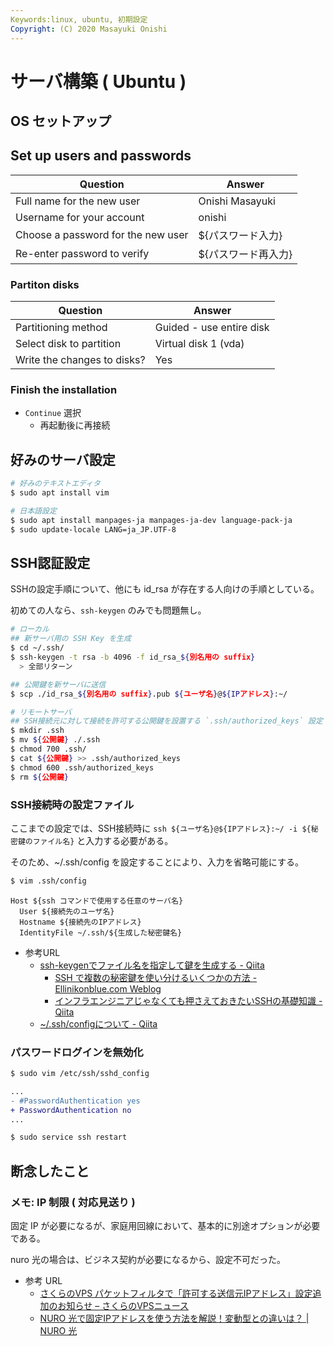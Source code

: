 ```yaml
---
Keywords:linux, ubuntu, 初期設定
Copyright: (C) 2020 Masayuki Onishi
---
```


# サーバ構築 ( Ubuntu )

## OS セットアップ

## Set up users and passwords

Question | Answer
---|---
Full name for the new user | Onishi Masayuki
Username for  your account | onishi
Choose a password for the new user | ${パスワード入力}
Re-enter password to verify | ${パスワード再入力}


### Partiton disks

Question | Answer
---|---
Partitioning method | Guided - use entire disk
Select disk to partition | Virtual disk 1 (vda)
Write the changes to disks? | Yes

### Finish the installation

- `Continue` 選択
  - 再起動後に再接続


## 好みのサーバ設定

```bash
# 好みのテキストエディタ
$ sudo apt install vim

# 日本語設定
$ sudo apt install manpages-ja manpages-ja-dev language-pack-ja
$ sudo update-locale LANG=ja_JP.UTF-8
```

## SSH認証設定

SSHの設定手順について、他にも id_rsa が存在する人向けの手順としている。

初めての人なら、`ssh-keygen` のみでも問題無し。

```bash
# ローカル
## 新サーバ用の SSH Key を生成
$ cd ~/.ssh/
$ ssh-keygen -t rsa -b 4096 -f id_rsa_${別名用の suffix}
  > 全部リターン

## 公開鍵を新サーバに送信
$ scp ./id_rsa_${別名用の suffix}.pub ${ユーザ名}@${IPアドレス}:~/
```

```bash
# リモートサーバ
## SSH接続元に対して接続を許可する公開鍵を設置する `.ssh/authorized_keys` 設定
$ mkdir .ssh
$ mv ${公開鍵} ./.ssh
$ chmod 700 .ssh/
$ cat ${公開鍵} >> .ssh/authorized_keys
$ chmod 600 .ssh/authorized_keys
$ rm ${公開鍵}
```

### SSH接続時の設定ファイル

ここまでの設定では、SSH接続時に `ssh ${ユーザ名}@${IPアドレス}:~/ -i ${秘密鍵のファイル名}` と入力する必要がある。

そのため、~/.ssh/config を設定することにより、入力を省略可能にする。

```bash
$ vim .ssh/config
```

```config
Host ${ssh コマンドで使用する任意のサーバ名}
  User ${接続先のユーザ名}
  Hostname ${接続先のIPアドレス}
  IdentityFile ~/.ssh/${生成した秘密鍵名}
```

- 参考URL
  - [ssh\-keygenでファイル名を指定して鍵を生成する \- Qiita](https://qiita.com/goldbook@github/items/575981f3ec0bc582ea24)
	- [SSH で複数の秘密鍵を使い分けるいくつかの方法 \- Ellinikonblue\.com Weblog](http://www.ellinikonblue.com/blosxom/UNIX/20150721SSH.html)
	- [インフラエンジニアじゃなくても押さえておきたいSSHの基礎知識 \- Qiita](https://qiita.com/tag1216/items/5d06bad7468f731f590e)
  - [~/\.ssh/configについて \- Qiita](https://qiita.com/passol78/items/2ad123e39efeb1a5286b)


### パスワードログインを無効化

```bash
$ sudo vim /etc/ssh/sshd_config
```

```diff
...
- #PasswordAuthentication yes
+ PasswordAuthentication no
...
```

```bash
$ sudo service ssh restart
```

## 断念したこと

### メモ: IP 制限 ( 対応見送り )

固定 IP が必要になるが、家庭用回線において、基本的に別途オプションが必要である。

nuro 光の場合は、ビジネス契約が必要になるから、設定不可だった。

- 参考 URL
  - [さくらのVPS パケットフィルタで「許可する送信元IPアドレス」設定追加のお知らせ – さくらのVPSニュース](https://vps.sakura.ad.jp/news/vps-pf-ph3/)
  - [NURO 光で固定IPアドレスを使う方法を解説！変動型との違いは？ \| NURO 光](https://www.nuro.jp/article/koteigata-ip/)

